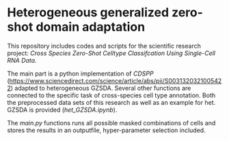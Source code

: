 # Heterogeneous generalized zero-shot domain adaptation
This repository includes codes and scripts for the scientific research project: *Cross Species Zero-Shot Celltype Classifcation Using Single-Cell RNA Data*.

The main part is a python implementation of *CDSPP* (<https://www.sciencedirect.com/science/article/abs/pii/S0031320321005422>) adapted to heterogeneous GZSDA.
Several other functions are connected to the specific task of cross-species cell type annotation.
Both the preprocessed data sets of this research as well as an example for het. GZSDA is provided (*het_GZSDA.ipynb*).

The *main.py* functions runs all possible masked combinations of cells and stores the results in an outputfile, hyper-parameter selection included.

